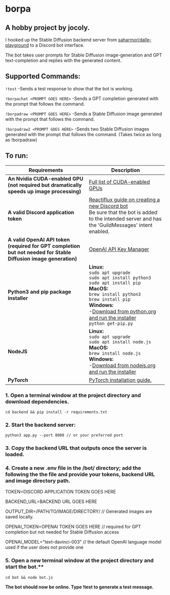 # borpa

## A hobby project by jocoly.

I hooked up the Stable Diffusion backend server from [saharmor/dalle-playground](https://github.com/saharmor/dalle-playground) to a Discord bot interface.

The bot takes user prompts for Stable Diffusion image-generation and GPT text-completion and replies with the generated content.

## Supported Commands:
  `!test`
  -Sends a test response to show that the bot is working.

  `!borpachat <PROMPT GOES HERE>`
  -Sends a GPT completion generated with the prompt that follows the command.
  
  `!borpadraw <PROMPT GOES HERE>`
  -Sends a Stable Diffusion image generated with the prompt that follows the command.
  
  `!borpadraw2 <PROMPT GOES HERE>`
  -Sends two Stable Diffusion images generated with the prompt that follows the command.
  (Takes twice as long as !borpadraw)

## To run:

| Requirements | Description |
| ----------- | ----------- |
| **An Nvidia CUDA-enabled GPU (not required but dramatically speeds up image processing)** | [Full list of CUDA-enabled GPUs](https://developer.nvidia.com/cuda-gpus) |
| **A valid Discord application token** | [Reactiflux guide on creating a new Discord bot](https://github.com/reactiflux/discord-irc/wiki/Creating-a-discord-bot-&-getting-a-token)<br />Be sure that the bot is added to the intended server and has the 'GuildMessages' intent enabled. |
| **A valid OpenAI API token (required for GPT completion but not needed for Stable Diffusion image generation)** | [OpenAI API Key Manager](https://platform.openai.com/account/api-keys) |
| **Python3 and pip package installer** | **Linux:**<br />`sudo apt upgrade`<br />`sudo apt install python3`<br />`sudo apt install pip`<br />**MacOS:**<br />`brew install python3`<br />`brew install pip`<br />**Windows:**<br />-[Download from python.org and run the installer](https://www.python.org/downloads/)<br />`python get-pip.py` |
| **NodeJS** | **Linux:**<br />`sudo apt upgrade`<br />`sudo apt install node.js`<br />**MacOS:**<br />`brew install node.js`<br />**Windows:**<br />-[Download from nodejs.org and run the installer](https://nodejs.org/en/download) |
| **PyTorch** | [PyTorch installation guide.](https://pytorch.org/get-started/locally/) |


### 1. Open a terminal window at the project directory and download dependencies.
`cd backend && pip install -r requirements.txt`


### 2. Start the backend server:
`python3 app.py --port 8080 // or your preferred port`

### 3. Copy the backend URL that outputs once the server is loaded.

### 4. Create a new .env file in the /bot/ directory; add the following the the file and provide your tokens, backend URL and image directory path.

  TOKEN=DISCORD APPLICATION TOKEN GOES HERE

  BACKEND_URL=BACKEND URL GOES HERE

  OUTPUT_DIR=/PATH/TO/IMAGE/DIRECTORY/ // Generated images are saved locally.

  OPENAI_TOKEN=OPENAI TOKEN GOES HERE // required for GPT completion but not needed for Stable Diffusion access

  OPENAI_MODEL="text-davinci-003" // the default OpenAI language model used if the user does not provide one


### 5. Open a new terminal window at the project directory and start the bot.**
`cd bot && node bot.js`

**The bot should now be online. Type !test to generate a test message.**
  
